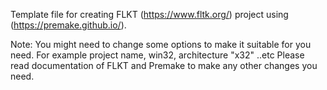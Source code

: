 Template file for creating FLKT (https://www.fltk.org/)  project using (https://premake.github.io/).

Note: 
You might need to change some options to make it suitable for you need. 
For example project name, win32, architecture "x32" ..etc
Please read documentation of FLKT and Premake to make any other changes you need. 
